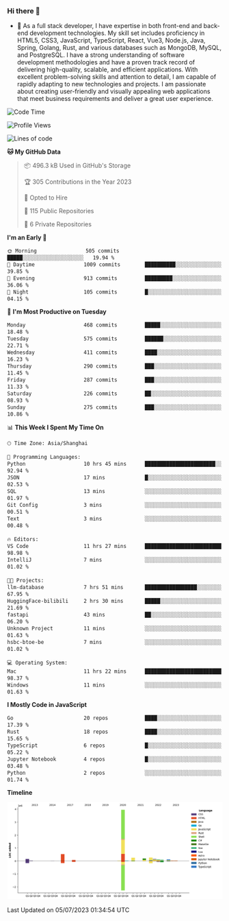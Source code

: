 ### Hi there 👋

- 🌱 As a full stack developer, I have expertise in both front-end and back-end development technologies. My skill set includes proficiency in HTML5, CSS3, JavaScript, TypeScript, React, Vue3, Node.js, Java, Spring, Golang, Rust, and various databases such as MongoDB, MySQL, and PostgreSQL. I have a strong understanding of software development methodologies and have a proven track record of delivering high-quality, scalable, and efficient applications. With excellent problem-solving skills and attention to detail, I am capable of rapidly adapting to new technologies and projects. I am passionate about creating user-friendly and visually appealing web applications that meet business requirements and deliver a great user experience.

<!--START_SECTION:waka-->
![Code Time](http://img.shields.io/badge/Code%20Time-1%2C056%20hrs%2038%20mins-blue)

![Profile Views](http://img.shields.io/badge/Profile%20Views-1-blue)

![Lines of code](https://img.shields.io/badge/From%20Hello%20World%20I%27ve%20Written-6.0%20million%20lines%20of%20code-blue)

**🐱 My GitHub Data** 

> 📦 496.3 kB Used in GitHub's Storage 
 > 
> 🏆 305 Contributions in the Year 2023
 > 
> 💼 Opted to Hire
 > 
> 📜 115 Public Repositories 
 > 
> 🔑 6 Private Repositories 
 > 
**I'm an Early 🐤** 

```text
🌞 Morning                505 commits         █████░░░░░░░░░░░░░░░░░░░░   19.94 % 
🌆 Daytime                1009 commits        ██████████░░░░░░░░░░░░░░░   39.85 % 
🌃 Evening                913 commits         █████████░░░░░░░░░░░░░░░░   36.06 % 
🌙 Night                  105 commits         █░░░░░░░░░░░░░░░░░░░░░░░░   04.15 % 
```
📅 **I'm Most Productive on Tuesday** 

```text
Monday                   468 commits         █████░░░░░░░░░░░░░░░░░░░░   18.48 % 
Tuesday                  575 commits         ██████░░░░░░░░░░░░░░░░░░░   22.71 % 
Wednesday                411 commits         ████░░░░░░░░░░░░░░░░░░░░░   16.23 % 
Thursday                 290 commits         ███░░░░░░░░░░░░░░░░░░░░░░   11.45 % 
Friday                   287 commits         ███░░░░░░░░░░░░░░░░░░░░░░   11.33 % 
Saturday                 226 commits         ██░░░░░░░░░░░░░░░░░░░░░░░   08.93 % 
Sunday                   275 commits         ███░░░░░░░░░░░░░░░░░░░░░░   10.86 % 
```


📊 **This Week I Spent My Time On** 

```text
🕑︎ Time Zone: Asia/Shanghai

💬 Programming Languages: 
Python                   10 hrs 45 mins      ███████████████████████░░   92.94 % 
JSON                     17 mins             █░░░░░░░░░░░░░░░░░░░░░░░░   02.53 % 
SQL                      13 mins             ░░░░░░░░░░░░░░░░░░░░░░░░░   01.97 % 
Git Config               3 mins              ░░░░░░░░░░░░░░░░░░░░░░░░░   00.51 % 
Text                     3 mins              ░░░░░░░░░░░░░░░░░░░░░░░░░   00.48 % 

🔥 Editors: 
VS Code                  11 hrs 27 mins      █████████████████████████   98.98 % 
IntelliJ                 7 mins              ░░░░░░░░░░░░░░░░░░░░░░░░░   01.02 % 

🐱‍💻 Projects: 
llm-database             7 hrs 51 mins       █████████████████░░░░░░░░   67.95 % 
HuggingFace-bilibili     2 hrs 30 mins       █████░░░░░░░░░░░░░░░░░░░░   21.69 % 
fastapi                  43 mins             ██░░░░░░░░░░░░░░░░░░░░░░░   06.20 % 
Unknown Project          11 mins             ░░░░░░░░░░░░░░░░░░░░░░░░░   01.63 % 
hsbc-btoe-be             7 mins              ░░░░░░░░░░░░░░░░░░░░░░░░░   01.02 % 

💻 Operating System: 
Mac                      11 hrs 22 mins      █████████████████████████   98.37 % 
Windows                  11 mins             ░░░░░░░░░░░░░░░░░░░░░░░░░   01.63 % 
```

**I Mostly Code in JavaScript** 

```text
Go                       20 repos            ████░░░░░░░░░░░░░░░░░░░░░   17.39 % 
Rust                     18 repos            ████░░░░░░░░░░░░░░░░░░░░░   15.65 % 
TypeScript               6 repos             █░░░░░░░░░░░░░░░░░░░░░░░░   05.22 % 
Jupyter Notebook         4 repos             █░░░░░░░░░░░░░░░░░░░░░░░░   03.48 % 
Python                   2 repos             ░░░░░░░░░░░░░░░░░░░░░░░░░   01.74 % 
```



**Timeline**

![Lines of Code chart](https://raw.githubusercontent.com/elton/elton/main/assets/bar_graph.png)


 Last Updated on 05/07/2023 01:34:54 UTC
<!--END_SECTION:waka-->

<!--
**elton/elton** is a ✨ _special_ ✨ repository because its `README.md` (this file) appears on your GitHub profile.

Here are some ideas to get you started:

- 🔭 I’m currently working on ...
- 🌱 I’m currently learning ...
- 👯 I’m looking to collaborate on ...
- 🤔 I’m looking for help with ...
- 💬 Ask me about ...
- 📫 How to reach me: ...
- 😄 Pronouns: ...
- ⚡ Fun fact: ...
-->
